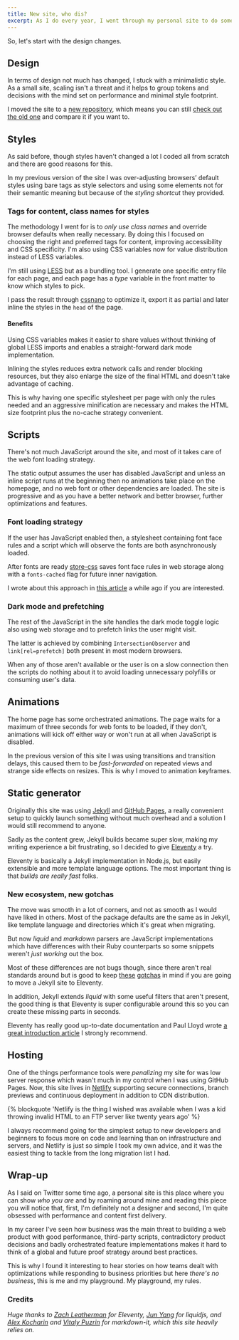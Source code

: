 ```yaml
---
title: New site, who dis?
excerpt: As I do every year, I went through my personal site to do some refreshing and improvements. Here are the main takeaways and lessons learned, in case you are curious.
---
```


So, let's start with the design changes.

## Design

In terms of design not much has changed, I stuck with a minimalistic style. As a small site, scaling isn't a threat and it helps to group tokens and decisions with the mind set on performance and minimal style footprint.

I moved the site to a [new repository](//github.com/jeremenichelli/personal-site), which means you can still [check out the old one](//github.com/jeremenichelli/jeremenichelli.github.io) and compare it if you want to.

## Styles

As said before, though styles haven't changed a lot I coded all from scratch and there are good reasons for this.

In my previous version of the site I was over-adjusting browsers’ default styles using bare tags as style selectors and using some elements not for their semantic meaning but because of the _styling shortcut_ they provided.

### Tags for content, class names for styles

The methodology I went for is to _only use class names_ and override browser defaults when really necessary. By doing this I focused on choosing the right and preferred tags for content, improving accessibility and CSS specificity. I'm also using CSS variables now for value distribution instead of LESS variables.

I'm still using [LESS](//lesscss.org/) but as a bundling tool. I generate one specific entry file for each page, and each page has a _type_ variable in the front matter to know which styles to pick.

I pass the result through [cssnano](//cssnano.com) to optimize it, export it as partial and later inline the styles in the `head` of the page.

#### Benefits

Using CSS variables makes it easier to share values without thinking of global LESS imports and enables a straight-forward dark mode implementation.

Inlining the styles reduces extra network calls and render blocking resources, but they also enlarge the size of the final HTML and doesn't take advantage of caching.

This is why having one specific stylesheet per page with only the rules needed and an aggressive minification are necessary and makes the HTML size footprint plus the no-cache strategy convenient.

## Scripts

There's not much JavaScript around the site, and most of it takes care of the web font loading strategy.

The static output assumes the user has disabled JavaScript and unless an inline script runs at the beginning then no animations take place on the homepage, and no web font or other dependencies are loaded. The site is progressive and as you have a better network and better browser, further optimizations and features.

### Font loading strategy

If the user has JavaScript enabled then, a stylesheet containing font face rules and a script which will observe the fonts are both asynchronously loaded.

After fonts are ready [store-css](//github.com/jeremenichelli/store-css) saves font face rules in web storage along with a `fonts-cached` flag for future inner navigation.

I wrote about this approach in [this article](/2016/05/font-loading-strategy-static-generated-sites/) a while ago if you are interested.

### Dark mode and prefetching

The rest of the JavaScript in the site handles the dark mode toggle logic also using web storage and to prefetch links the user might visit.

The latter is achieved by combining `IntersectionObserver` and `link[rel=prefetch]` both present in most modern browsers.

When any of those aren't available or the user is on a slow connection then the scripts do nothing about it to avoid loading unnecessary polyfills or consuming user's data.

## Animations

The home page has some orchestrated animations. The page waits for a maximum of three seconds for web fonts to be loaded, if they don't, animations will kick off either way or won't run at all when JavaScript is disabled.

In the previous version of this site I was using transitions and transition delays, this caused them to be _fast-forwarded_ on repeated views and strange side effects on resizes. This is why I moved to animation keyframes.

## Static generator

Originally this site was using [Jekyll](//jekyllrb.com) and [GitHub Pages](//pages.github.com/), a really convenient setup to quickly launch something without much overhead and a solution I would still recommend to anyone.

Sadly as the content grew, Jekyll builds became super slow, making my writing experience a bit frustrating, so I decided to give [Eleventy](//11ty.io) a try.

Eleventy is basically a Jekyll implementation in Node.js, but easily extensible and more template language options. The most important thing is that _builds are really fast_ folks.

### New ecosystem, new gotchas

The move was smooth in a lot of corners, and not as smooth as I would have liked in others. Most of the package defaults are the same as in Jekyll, like template language and directories which it's great when migrating.

But now _liquid_ and _markdown_ parsers are JavaScript implementations which have differences with their Ruby counterparts so some snippets weren't _just working_ out the box.

Most of these differences are not bugs though, since there aren't real standards around but is good to keep [these](//github.com/11ty/eleventy/issues/68#issuecomment-383386627) [gotchas](//github.com/11ty/eleventy/issues/533) in mind if you are going to move a Jekyll site to Eleventy.

In addition, Jekyll extends _liquid_ with some useful filters that aren't present, the good thing is that Eleventy is super configurable around this so you can create these missing parts in seconds.

Eleventy has really good up-to-date documentation and Paul Lloyd wrote [a great introduction article](//24ways.org/2018/turn-jekyll-up-to-eleventy/) I strongly recommend.

## Hosting

One of the things performance tools were _penalizing_ my site for was low server response which wasn't much in my control when I was using GitHub Pages. Now, this site lives in [Netlify](//netlify.com) supporting secure connections, branch previews and continuous deployment in addition to CDN distribution.

{% blockquote 'Netlify is the thing I wished was available when I was a kid throwing invalid HTML to an FTP server like twenty years ago' %}

I always recommend going for the simplest setup to new developers and beginners to focus more on code and learning than on infrastructure and servers, and Netlify is just so simple I took my own advice, and it was the easiest thing to tackle from the long migration list I had.

## Wrap-up

As I said on Twitter some time ago, a personal site is this place where you can show _who you are_ and by roaming around mine and reading this piece you will notice that, first, I'm definitely not a designer and second, I'm quite obsessed with performance and content first delivery.

In my career I've seen how business was the main threat to building a web product with good performance, third-party scripts, contradictory product decisions and badly orchestrated feature implementations makes it hard to think of a global and future proof strategy around best practices.

This is why I found it interesting to hear stories on how teams dealt with optimizations while responding to business priorities but here _there's no business_, this is me and my playground. My playground, my rules.

### Credits

_Huge thanks to [Zach Leatherman](//twitter.com/zachleat) for Eleventy, [Jun Yang](//github.com/harttle) for liquidjs, and [Alex Kocharin](//github.com/rlidwka) and [Vitaly Puzrin](//github.com/puzrin) for markdown-it, which this site heavily relies on._
